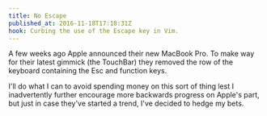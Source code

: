 ```yaml
---
title: No Escape
published_at: 2016-11-18T17:18:31Z
hook: Curbing the use of the Escape key in Vim.
---
```


A few weeks ago Apple announced their new MacBook Pro. To make way for their
latest gimmick (the TouchBar) they removed the row of the keyboard containing
the Esc and function keys.

I'll do what I can to avoid spending money on this sort of thing lest I
inadvertently further encourage more backwards progress on Apple's part, but
just in case they've started a trend, I've decided to hedge my bets.
